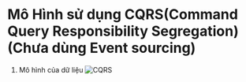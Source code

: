 # Mô Hình sử dụng CQRS(Command Query Responsibility Segregation) (Chưa dùng Event sourcing)

1. Mô hình của dữ liệu
![CQRS](https://blog.ntechdevelopers.com/wp-content/uploads/2021/07/2.png)